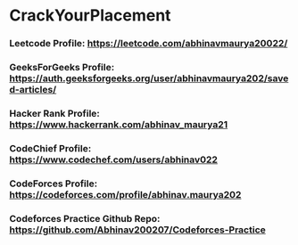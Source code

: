 ﻿# CrackYourPlacement


### Leetcode Profile: https://leetcode.com/abhinavmaurya20022/

### GeeksForGeeks Profile: https://auth.geeksforgeeks.org/user/abhinavmaurya202/saved-articles/

### Hacker Rank Profile: https://www.hackerrank.com/abhinav_maurya21

### CodeChief Profile: https://www.codechef.com/users/abhinav022

### CodeForces Profile: https://codeforces.com/profile/abhinav.maurya202

### Codeforces Practice Github Repo: https://github.com/Abhinav200207/Codeforces-Practice

